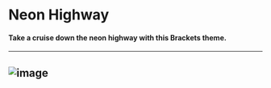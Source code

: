 # Neon Highway
#### Take a cruise down the neon highway with this Brackets theme.
---
![image](https://cloud.githubusercontent.com/assets/10617681/7733380/a1d41b32-fefc-11e4-993b-890be86e3705.png)
---
